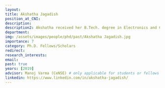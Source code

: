 ```yaml
---
layout: 
title: Akshatha Jagadish
position_at_CNI: 
description: 
description2: Akshatha received her B.Tech. degree in Electronics and Communication from PES Institute of Technology, Bangalore in 2015. She worked as Associate Software Engineer for Automotive Functional Safety at Robert Bosch Engineering and Business Solutions, India during 2015-17. She is currently a PhD student in RBCCPS where her current research area is autonomous swarm robots. Her research focusses on modelling and control of the swarm of micro-robots in Low Reynold’s number environment.
department:
img: /assets/images/people/phd/past/Akshatha Jagadish.jpg
importance: 7
category: Ph.D. Fellows/Scholars
redirect: 
research_interests: 
email: 
past: true
years: [2019]
advisor: Manoj Varma (CeNSE) # only applicable for students or fellows
linkedin: https://www.linkedin.com/in/akshatha-jagadish/
---
```

